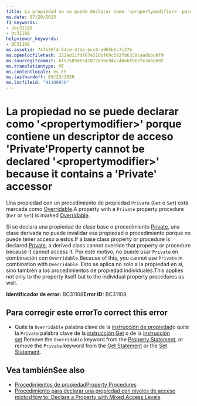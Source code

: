 ```yaml
---
title: La propiedad no se puede declarar como '<propertymodifier>' porque contiene un descriptor de acceso 'Private'
ms.date: 07/20/2015
f1_keywords:
- vbc31108
- bc31108
helpviewer_keywords:
- BC31108
ms.assetid: 74fb36f4-54cd-4fda-bcc6-e965b5c7c37b
ms.openlocfilehash: 222ad11fd767e310bf69c582fb6358caa8bbd9f9
ms.sourcegitcommit: bf5c5850654187705bc94cc40ebfb62fe346ab02
ms.translationtype: MT
ms.contentlocale: es-ES
ms.lasthandoff: 09/23/2020
ms.locfileid: "91100950"
---
```

# <a name="property-cannot-be-declared-propertymodifier-because-it-contains-a-private-accessor"></a><span data-ttu-id="1bea3-102">La propiedad no se puede declarar como '\<propertymodifier>' porque contiene un descriptor de acceso 'Private'</span><span class="sxs-lookup"><span data-stu-id="1bea3-102">Property cannot be declared '\<propertymodifier>' because it contains a 'Private' accessor</span></span>

<span data-ttu-id="1bea3-103">Una propiedad con un procedimiento de propiedad `Private` (`Get` o `Set`) está marcada como [Overridable](../language-reference/modifiers/overridable.md).</span><span class="sxs-lookup"><span data-stu-id="1bea3-103">A property with a `Private` property procedure (`Get` or `Set`) is marked [Overridable](../language-reference/modifiers/overridable.md).</span></span>  
  
 <span data-ttu-id="1bea3-104">Si se declara una propiedad de clase base o procedimiento [Private](../language-reference/modifiers/private.md), una clase derivada no puede invalidar esa propiedad o procedimiento porque no puede tener acceso a estos.</span><span class="sxs-lookup"><span data-stu-id="1bea3-104">If a base class property or procedure is declared [Private](../language-reference/modifiers/private.md), a derived class cannot override that property or procedure because it cannot access it.</span></span> <span data-ttu-id="1bea3-105">Por este motivo, no puede usar `Private` en combinación con `Overridable`.</span><span class="sxs-lookup"><span data-stu-id="1bea3-105">Because of this, you cannot use `Private` in combination with `Overridable`.</span></span> <span data-ttu-id="1bea3-106">Esto se aplica no solo a la propiedad en sí, sino también a los procedimientos de propiedad individuales.</span><span class="sxs-lookup"><span data-stu-id="1bea3-106">This applies not only to the property itself but to the individual property procedures as well.</span></span>  
  
 <span data-ttu-id="1bea3-107">**Identificador de error:** BC31108</span><span class="sxs-lookup"><span data-stu-id="1bea3-107">**Error ID:** BC31108</span></span>  
  
## <a name="to-correct-this-error"></a><span data-ttu-id="1bea3-108">Para corregir este error</span><span class="sxs-lookup"><span data-stu-id="1bea3-108">To correct this error</span></span>  
  
- <span data-ttu-id="1bea3-109">Quite la `Overridable` palabra clave de la [instrucción de propiedad](../language-reference/statements/property-statement.md)o quite la `Private` palabra clave de la [instrucción Get](../language-reference/statements/get-statement.md) o de la [instrucción set](../language-reference/statements/set-statement.md).</span><span class="sxs-lookup"><span data-stu-id="1bea3-109">Remove the `Overridable` keyword from the [Property Statement](../language-reference/statements/property-statement.md), or remove the `Private` keyword from the [Get Statement](../language-reference/statements/get-statement.md) or the [Set Statement](../language-reference/statements/set-statement.md).</span></span>  
  
## <a name="see-also"></a><span data-ttu-id="1bea3-110">Vea también</span><span class="sxs-lookup"><span data-stu-id="1bea3-110">See also</span></span>

- [<span data-ttu-id="1bea3-111">Procedimientos de propiedad</span><span class="sxs-lookup"><span data-stu-id="1bea3-111">Property Procedures</span></span>](../programming-guide/language-features/procedures/property-procedures.md)
- [<span data-ttu-id="1bea3-112">Procedimiento para declarar una propiedad con niveles de acceso mixtos</span><span class="sxs-lookup"><span data-stu-id="1bea3-112">How to: Declare a Property with Mixed Access Levels</span></span>](../programming-guide/language-features/procedures/how-to-declare-a-property-with-mixed-access-levels.md)
